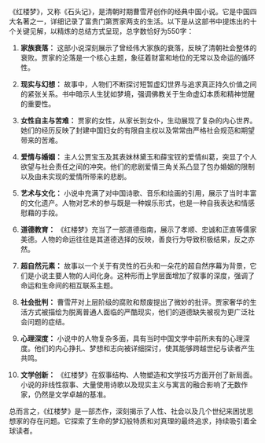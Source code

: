 《红楼梦》，又称《石头记》，是清朝时期曹雪芹创作的经典中国小说。它是中国四大名著之一，详细记录了富贵门第贾家两支的生活。以下是从这部书中提炼出的十个关键见解，以精炼的总结方式呈现，总字数恰好为550字：

1. **家族衰落：** 这部小说深刻展示了曾经伟大家族的衰落，反映了清朝社会整体的衰败。贾家的沦落是一个核心主题，象征着财富和地位的无常以及命运的循环性。

2. **现实与幻想：** 故事中，人物们不断探讨短暂虚幻世界与追求真正持久价值之间的紧张关系。书中暗示人生犹如梦境，强调佛教关于生命虚幻本质和精神觉醒的重要性。

3. **女性自主与苦难：** 贾家的女性，从家长到女仆，生动展现了复杂的内心世界。她们的经历反映了封建中国妇女的有限自主权以及常常由严格社会规范和期望带来的苦难。

4. **爱情与婚姻：** 主人公贾宝玉及其表妹林黛玉和薛宝钗的爱情纠葛，突显了个人欲望与社会责任之间的冲突。他们的悲剧爱情三角关系凸显了包办婚姻的限制以及由未实现的爱情所带来的悲剧。

5. **艺术与文化：** 小说中充满了对中国诗歌、音乐和绘画的引用，展示了当时丰富的文化遗产。人物对艺术的参与既是一种娱乐形式，也是一种自我表达和情感慰藉的手段。

6. **道德教育：** 《红楼梦》充当了一部道德指南，展示了孝顺、忠诚和正直等儒家美德。人物的命运往往是其道德选择的反映，善良行为导致积极结果，反之亦然。

7. **超自然元素：** 故事以一个关于有灵性的石头和一朵花的超自然序幕为背景，它们是小说主要人物的人间化身。这种形而上学层面增加了叙事的深度，强调了命运和生命间的相互联系主题。

8. **社会批判：** 曹雪芹对上层阶级的腐败和颓废提出了微妙的批评。贾家奢华的生活方式被描绘为脱离普通人面临的严酷现实，他们的道德缺失被视为更广泛社会问题的症结。

9. **心理深度：** 小说中的人物复杂多面，具有当时中国文学中前所未有的心理深度。他们的内心挣扎、梦想和志向被详细探讨，使其能够跨越世纪与读者产生共鸣。

10. **文学创新：** 《红楼梦》在叙事结构、人物塑造和文学技巧方面开创了新局面。小说的非线性叙事、大量使用诗歌以及现实主义与寓言的融合影响了无数作家，仍然是文学卓越的基准。

总而言之，《红楼梦》是一部杰作，深刻揭示了人性、社会以及几个世纪来困扰思想家的存在问题。它探索了生命的梦幻般特质和对真理的最终追求，持续吸引着全球读者。
